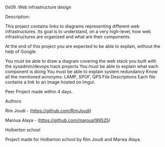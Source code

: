 0x09. Web infrastructure design

Description:

This project contains links to diagrams representing different web infrastructures. Its goal is to understand, on a very high-level, how web infrastructures are organized and what are their components.

At the end of this project you are expected to be able to explain, without the help of Google:

You must be able to draw a diagram covering the web stack you built with the sysadmin/devops track projects
You must be able to explain what each component is doing
You must be able to explain system redundancy
Know all the mentioned acronyms: LAMP, SPOF, QPS
File Descriptions
Each file contains a link to an image hosted on Imgur.

Peer Project made within 4 days.

Authors

Rim Joudi - (https://github.com/RimJoudi)

Maroua Alaya - (https://github.com/maroua199525)

Holberton school

Project made for Holberton school by Rim Joudi and Marwa Alaya.
